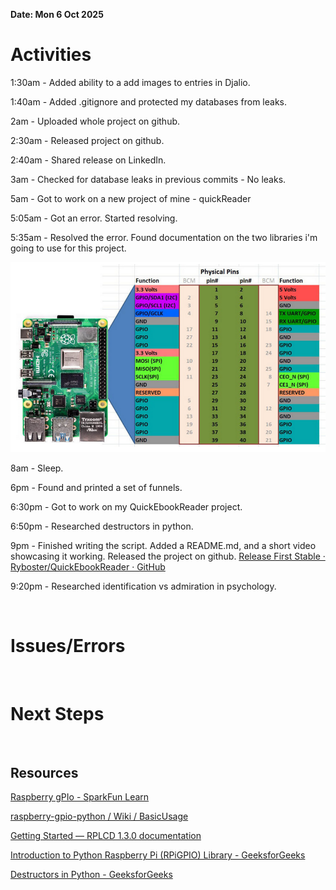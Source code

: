 **Date: Mon 6 Oct 2025**<br>

# Activities

1:30am - Added ability to a add images to entries in Djalio.

1:40am - Added .gitignore and protected my databases from leaks.

2am - Uploaded whole project on github.

2:30am - Released project on github.

2:40am - Shared release on LinkedIn.

3am - Checked for database leaks in previous commits - No leaks.

5am - Got to work on a new project of mine - quickReader

5:05am - Got an error. Started resolving.

5:35am - Resolved the error. Found documentation on the two libraries i'm going to use for this project.

![](../assets/2025-10-06-05-45-45-image.png)



8am - Sleep.



6pm - Found and printed a set of funnels.

6:30pm - Got to work on my QuickEbookReader project.

6:50pm - Researched destructors in python.

9pm - Finished writing the script. Added a README.md, and a short video showcasing it working. Released the project on github. [Release First Stable · Ryboster/QuickEbookReader · GitHub](https://github.com/Ryboster/QuickEbookReader/releases/tag/v1)

9:20pm - Researched identification vs admiration in psychology.





<br>

# Issues/Errors

<br>

# Next Steps

<br>

## Resources

[Raspberry gPIo - SparkFun Learn](https://learn.sparkfun.com/tutorials/raspberry-gpio/python-rpigpio-api)

[raspberry-gpio-python / Wiki / BasicUsage](https://sourceforge.net/p/raspberry-gpio-python/wiki/BasicUsage/)

[Getting Started &mdash; RPLCD 1.3.0 documentation](https://rplcd.readthedocs.io/en/stable/getting_started.html)

[Introduction to Python Raspberry Pi (RPiGPIO) Library - GeeksforGeeks](https://www.geeksforgeeks.org/python/introduction-to-python-raspberry-pi-rpigpio-library/)

[Destructors in Python - GeeksforGeeks](https://www.geeksforgeeks.org/python/destructors-in-python/)
